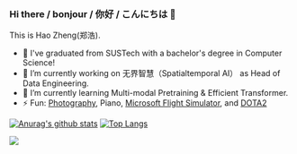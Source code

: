 ### Hi there / bonjour / 你好 / こんにちは 👋

This is Hao Zheng(郑浩).

- 🏫 I've graduated from SUSTech with a bachelor's degree in Computer Science!
- 🔭 I’m currently working on 无界智慧（Spatialtemporal AI） as Head of Data Engineering. 
- 🌱 I’m currently learning Multi-modal Pretraining & Efficient Transformer.
- ⚡ Fun: [Photography](https://pluuus.cn), Piano, [Microsoft Flight Simulator](https://www.xbox.com/en-US/games/microsoft-flight-simulator), and [DOTA2](www.dota2.com)

[![Anurag's github stats](https://github-readme-stats.vercel.app/api?username=zh-plus&show_icons=true&theme=vue&hide=issues)](https://github.com/anuraghazra/github-readme-stats)
[![Top Langs](https://github-readme-stats.vercel.app/api/top-langs/?username=zh-plus&layout=compact)](https://github.com/anuraghazra/github-readme-stats)

![](https://komarev.com/ghpvc/?username=zh-plus&color=green)
